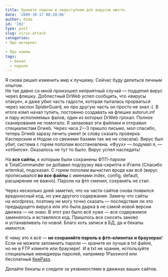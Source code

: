 ```yaml
---
title: Храните пароли в недоступном для вирусов месте.
date: '2009-10-17 00:28:06'
author: dima
id: '192'
type: post
slug: virus-attack
categories:
- Про интернет

- Про компы
tags:
  - бекап
  - пароли
---
```


Я снова решил изменить мир к лучшему. Сейчас буду делиться личным опытом.  
Не так давно со мной произошел неприятный случай — подцепил вирус через флешку. Доблестный DrWeb успел сообщить, что «вирусы отакуе», и даже убил часть гадости, которая пыталась прорваться через заслон SpiderGuard, но про другую часть он просто не знал :(. В итоге комп начал тупить, постоянно создавать на флешке autorun.inf и пару исполняемых фалов, один из которых DrWeb грохал. Полное сканирование не помогало. Я запаковал эти файлики и отправил специалистам Drweb. Через часа 2—3 пришло письмо, мол спасибо, теперь Drweb заразу лечить умеет (к слову сказать проверка Касперским и Нодом со свежеми базами так же не спасала). Вирус был убит, система с горем пополам восстановлена. «Фуух» — подумал я, — «отбился». Оказалось не тут то было. Вирус успел наследить!  
  
На **все сайты**, к которым были сохранены ФТП-пароли в TotalCommander он добавил подгрузку ява-скрипта и iFrame (Спасибо artemka), подсказал. С горем пополам вычистил вроде как всё (вирус прописывался **во все файлы** с именами index, config, default, расширение не важно). Пароли на фтп сменил, сохранять не стал.  
  
Через несколько дней заметил, что на части сайтов снова появился вредоносный код, но уже другого содержания. Замечу что сайты на wordpress, поэтому не могу точно сказать — последствия ли это предыдущего вируса или это была дырка в не самой новой версии движка — не знаю. В этот раз было всё хуже — все содержимое заменялось и вставлялся код. Пришлось все сносить заново и устанавливать по новой. Благо хоть записи в БД, да и бекапы имеются.  
  
К чему это я всё — **не сохраняйте пароль в фтп-клиентах и браузерах**! Если не можете запомнить пароли — храните их лучше в txt файле, но не в FTP клиенте или браузере!  И в txt не храние, используйте специальные менеджеры паролей, например 1Password или бесплатный [KeePass](http://keepass.info/).  
  
Делайте бекапы и следите за уязвимостями в движках ваших сайтов.